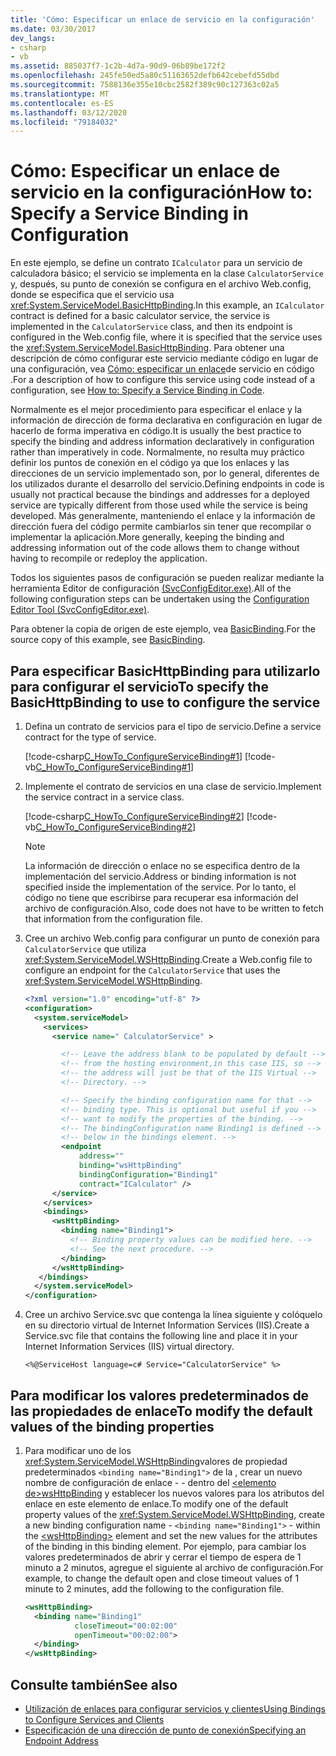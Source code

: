 ```yaml
---
title: 'Cómo: Especificar un enlace de servicio en la configuración'
ms.date: 03/30/2017
dev_langs:
- csharp
- vb
ms.assetid: 885037f7-1c2b-4d7a-90d9-06b89be172f2
ms.openlocfilehash: 245fe50ed5a80c51163652defb642cebefd55dbd
ms.sourcegitcommit: 7588136e355e10cbc2582f389c90c127363c02a5
ms.translationtype: MT
ms.contentlocale: es-ES
ms.lasthandoff: 03/12/2020
ms.locfileid: "79184032"
---
```

# <a name="how-to-specify-a-service-binding-in-configuration"></a><span data-ttu-id="d2b84-102">Cómo: Especificar un enlace de servicio en la configuración</span><span class="sxs-lookup"><span data-stu-id="d2b84-102">How to: Specify a Service Binding in Configuration</span></span>
<span data-ttu-id="d2b84-103">En este ejemplo, se define un contrato `ICalculator` para un servicio de calculadora básico; el servicio se implementa en la clase `CalculatorService` y, después, su punto de conexión se configura en el archivo Web.config, donde se especifica que el servicio usa <xref:System.ServiceModel.BasicHttpBinding>.</span><span class="sxs-lookup"><span data-stu-id="d2b84-103">In this example, an `ICalculator` contract is defined for a basic calculator service, the service is implemented in the `CalculatorService` class, and then its endpoint is configured in the Web.config file, where it is specified that the service uses the <xref:System.ServiceModel.BasicHttpBinding>.</span></span> <span data-ttu-id="d2b84-104">Para obtener una descripción de cómo configurar este servicio mediante código en lugar de una configuración, vea [Cómo: especificar un enlace](how-to-specify-a-service-binding-in-code.md)de servicio en código .</span><span class="sxs-lookup"><span data-stu-id="d2b84-104">For a description of how to configure this service using code instead of a configuration, see [How to: Specify a Service Binding in Code](how-to-specify-a-service-binding-in-code.md).</span></span>  
  
 <span data-ttu-id="d2b84-105">Normalmente es el mejor procedimiento para especificar el enlace y la información de dirección de forma declarativa en configuración en lugar de hacerlo de forma imperativa en código.</span><span class="sxs-lookup"><span data-stu-id="d2b84-105">It is usually the best practice to specify the binding and address information declaratively in configuration rather than imperatively in code.</span></span> <span data-ttu-id="d2b84-106">Normalmente, no resulta muy práctico definir los puntos de conexión en el código ya que los enlaces y las direcciones de un servicio implementado son, por lo general, diferentes de los utilizados durante el desarrollo del servicio.</span><span class="sxs-lookup"><span data-stu-id="d2b84-106">Defining endpoints in code is usually not practical because the bindings and addresses for a deployed service are typically different from those used while the service is being developed.</span></span> <span data-ttu-id="d2b84-107">Más generalmente, manteniendo el enlace y la información de dirección fuera del código permite cambiarlos sin tener que recompilar o implementar la aplicación.</span><span class="sxs-lookup"><span data-stu-id="d2b84-107">More generally, keeping the binding and addressing information out of the code allows them to change without having to recompile or redeploy the application.</span></span>  
  
 <span data-ttu-id="d2b84-108">Todos los siguientes pasos de configuración se pueden realizar mediante la herramienta Editor de configuración [(SvcConfigEditor.exe)](configuration-editor-tool-svcconfigeditor-exe.md).</span><span class="sxs-lookup"><span data-stu-id="d2b84-108">All of the following configuration steps can be undertaken using the [Configuration Editor Tool (SvcConfigEditor.exe)](configuration-editor-tool-svcconfigeditor-exe.md).</span></span>  
  
 <span data-ttu-id="d2b84-109">Para obtener la copia de origen de este ejemplo, vea [BasicBinding](./samples/basicbinding.md).</span><span class="sxs-lookup"><span data-stu-id="d2b84-109">For the source copy of this example, see [BasicBinding](./samples/basicbinding.md).</span></span>  
  
## <a name="to-specify-the-basichttpbinding-to-use-to-configure-the-service"></a><span data-ttu-id="d2b84-110">Para especificar BasicHttpBinding para utilizarlo para configurar el servicio</span><span class="sxs-lookup"><span data-stu-id="d2b84-110">To specify the BasicHttpBinding to use to configure the service</span></span>  
  
1. <span data-ttu-id="d2b84-111">Defina un contrato de servicios para el tipo de servicio.</span><span class="sxs-lookup"><span data-stu-id="d2b84-111">Define a service contract for the type of service.</span></span>  
  
     [!code-csharp[C_HowTo_ConfigureServiceBinding#1](../../../samples/snippets/csharp/VS_Snippets_CFX/c_howto_configureservicebinding/cs/source.cs#1)]
     [!code-vb[C_HowTo_ConfigureServiceBinding#1](../../../samples/snippets/visualbasic/VS_Snippets_CFX/c_howto_configureservicebinding/vb/source.vb#1)]  
  
2. <span data-ttu-id="d2b84-112">Implemente el contrato de servicios en una clase de servicio.</span><span class="sxs-lookup"><span data-stu-id="d2b84-112">Implement the service contract in a service class.</span></span>  
  
     [!code-csharp[C_HowTo_ConfigureServiceBinding#2](../../../samples/snippets/csharp/VS_Snippets_CFX/c_howto_configureservicebinding/cs/source.cs#2)]
     [!code-vb[C_HowTo_ConfigureServiceBinding#2](../../../samples/snippets/visualbasic/VS_Snippets_CFX/c_howto_configureservicebinding/vb/source.vb#2)]  
  
    > [!NOTE]
    > <span data-ttu-id="d2b84-113">La información de dirección o enlace no se especifica dentro de la implementación del servicio.</span><span class="sxs-lookup"><span data-stu-id="d2b84-113">Address or binding information is not specified inside the implementation of the service.</span></span> <span data-ttu-id="d2b84-114">Por lo tanto, el código no tiene que escribirse para recuperar esa información del archivo de configuración.</span><span class="sxs-lookup"><span data-stu-id="d2b84-114">Also, code does not have to be written to fetch that information from the configuration file.</span></span>  
  
3. <span data-ttu-id="d2b84-115">Cree un archivo Web.config para configurar un punto de conexión para `CalculatorService` que utiliza <xref:System.ServiceModel.WSHttpBinding>.</span><span class="sxs-lookup"><span data-stu-id="d2b84-115">Create a Web.config file to configure an endpoint for the `CalculatorService` that uses the <xref:System.ServiceModel.WSHttpBinding>.</span></span>  
  
    ```xml  
    <?xml version="1.0" encoding="utf-8" ?>  
    <configuration>  
      <system.serviceModel>  
        <services>  
          <service name=" CalculatorService" >  

            <!-- Leave the address blank to be populated by default -->
            <!-- from the hosting environment,in this case IIS, so -->
            <!-- the address will just be that of the IIS Virtual -->
            <!-- Directory. -->

            <!-- Specify the binding configuration name for that -->
            <!-- binding type. This is optional but useful if you -->
            <!-- want to modify the properties of the binding. -->
            <!-- The bindingConfiguration name Binding1 is defined -->
            <!-- below in the bindings element. -->
            <endpoint
                address=""
                binding="wsHttpBinding"  
                bindingConfiguration="Binding1"  
                contract="ICalculator" />  
          </service>  
        </services>  
        <bindings>  
          <wsHttpBinding>  
            <binding name="Binding1">  
              <!-- Binding property values can be modified here. -->  
              <!-- See the next procedure. -->  
            </binding>  
          </wsHttpBinding>  
       </bindings>  
      </system.serviceModel>  
    </configuration>  
    ```  
  
4. <span data-ttu-id="d2b84-116">Cree un archivo Service.svc que contenga la línea siguiente y colóquelo en su directorio virtual de Internet Information Services (IIS).</span><span class="sxs-lookup"><span data-stu-id="d2b84-116">Create a Service.svc file that contains the following line and place it in your Internet Information Services (IIS) virtual directory.</span></span>  
  
    ```  
    <%@ServiceHost language=c# Service="CalculatorService" %>
    ```  
  
## <a name="to-modify-the-default-values-of-the-binding-properties"></a><span data-ttu-id="d2b84-117">Para modificar los valores predeterminados de las propiedades de enlace</span><span class="sxs-lookup"><span data-stu-id="d2b84-117">To modify the default values of the binding properties</span></span>  
  
1. <span data-ttu-id="d2b84-118">Para modificar uno de los <xref:System.ServiceModel.WSHttpBinding>valores de propiedad predeterminados `<binding name="Binding1">` de la , crear un nuevo nombre de configuración de enlace - - dentro del [ \<elemento de>wsHttpBinding](../configure-apps/file-schema/wcf/wshttpbinding.md) y establecer los nuevos valores para los atributos del enlace en este elemento de enlace.</span><span class="sxs-lookup"><span data-stu-id="d2b84-118">To modify one of the default property values of the <xref:System.ServiceModel.WSHttpBinding>, create a new binding configuration name - `<binding name="Binding1">` - within the [\<wsHttpBinding>](../configure-apps/file-schema/wcf/wshttpbinding.md) element and set the new values for the attributes of the binding in this binding element.</span></span> <span data-ttu-id="d2b84-119">Por ejemplo, para cambiar los valores predeterminados de abrir y cerrar el tiempo de espera de 1 minuto a 2 minutos, agregue el siguiente al archivo de configuración.</span><span class="sxs-lookup"><span data-stu-id="d2b84-119">For example, to change the default open and close timeout values of 1 minute to 2 minutes, add the following to the configuration file.</span></span>  
  
    ```xml  
    <wsHttpBinding>  
      <binding name="Binding1"  
               closeTimeout="00:02:00"  
               openTimeout="00:02:00">  
      </binding>  
    </wsHttpBinding>  
    ```  
  
## <a name="see-also"></a><span data-ttu-id="d2b84-120">Consulte también</span><span class="sxs-lookup"><span data-stu-id="d2b84-120">See also</span></span>

- [<span data-ttu-id="d2b84-121">Utilización de enlaces para configurar servicios y clientes</span><span class="sxs-lookup"><span data-stu-id="d2b84-121">Using Bindings to Configure Services and Clients</span></span>](using-bindings-to-configure-services-and-clients.md)
- [<span data-ttu-id="d2b84-122">Especificación de una dirección de punto de conexión</span><span class="sxs-lookup"><span data-stu-id="d2b84-122">Specifying an Endpoint Address</span></span>](specifying-an-endpoint-address.md)
